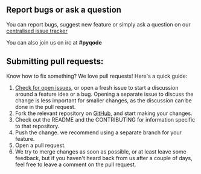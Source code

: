## Report bugs or ask a question

You can report bugs, suggest new feature or simply ask a question on our 
[centralised issue tracker](https://github.com/pyQode/pyQode/issues)

You can also join us on irc at **#pyqode**


## Submitting pull requests:


Know how to fix something? We love pull requests! Here's a quick guide:

1. [Check for open issues](https://github.com/pyQode/pyQode/issues), or
   open a fresh issue to start a discussion around a feature idea or a bug.
   Opening a separate issue to discuss the change is less important for smaller
   changes, as the discussion can be done in the pull request.
2. Fork the relevant repository on [GitHub](https://github.com/pyQode), and start making your changes.
3. Check out the README and the CONTRIBUTING for information specific to that repository.
4. Push the change. we recommend using a separate branch for your feature.
5. Open a pull request.
6. We try to merge changes as soon as possible, or at least leave
   some feedback, but if you haven't heard back from us after a couple of days,
   feel free to leave a comment on the pull request.
   
